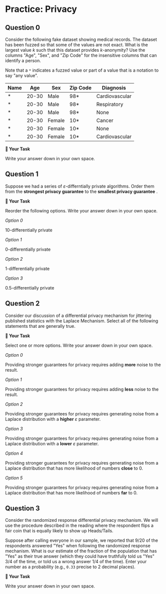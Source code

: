# <i class="far fa-edit fa-fw"></i> Practice: Privacy

## Question 0

Consider the following fake dataset showing medical records. The dataset has been fuzzed so that some of the values are not exact. What is the largest value $k$ such that this dataset provides $k$-anonymity? Use the columns "Age", "Sex", and "Zip Code" for the insensitive columns that can identify a person.

Note that a `*` indicates a fuzzed value or part of a value that is a notation to say "any value".

| Name | Age   | Sex    | Zip Code | Diagnosis      |
| ---- | ----- | ------ | -------- | -------------- |
| \*   | 20-30 | Male   | 98\*     | Cardiovascular |
| \*   | 20-30 | Male   | 98\*     | Respiratory    |
| \*   | 20-30 | Male   | 98\*     | None           |
| \*   | 20-30 | Female | 10\*     | Cancer         |
| \*   | 20-30 | Female | 10\*     | None           |
| \*   | 20-30 | Female | 10\*     | Cardiovascular |

**📝 Your Task**

Write your answer down in your own space.

## Question 1

Suppose we had a series of $\varepsilon$-differntially private algorithms. Order them from the **strongest privacy guarantee** to the **smallest privacy guarantee** .

**📝 Your Task**

Reorder the following options. Write your answer down in your own space.

_<i class="fas fa-list-ol fa-fw"></i> Option 0_

10-differentially private

_<i class="fas fa-list-ol fa-fw"></i> Option 1_

0-differentially private

_<i class="fas fa-list-ol fa-fw"></i> Option 2_

1-differentially private

_<i class="fas fa-list-ol fa-fw"></i> Option 3_

0.5-differentially private

## Question 2

Consider our discussion of a differential privacy mechanism for jittering published statistics with the Laplace Mechanism. Select all of the following statements that are generally true.

**📝 Your Task**

Select one or more options. Write your answer down in your own space.

_<i class="far fa-square fa-fw"></i> Option 0_

Providing stronger guarantees for privacy requires adding **more** noise to the result.

_<i class="far fa-square fa-fw"></i> Option 1_

Providing stronger guarantees for privacy requires adding **less** noise to the result.

_<i class="far fa-square fa-fw"></i> Option 2_

Providing stronger guarantees for privacy requires generating noise from a Laplace distribution with a **higher** $\varepsilon$ parameter.

_<i class="far fa-square fa-fw"></i> Option 3_

Providing stronger guarantees for privacy requires generating noise from a Laplace distribution with a **lower** $\varepsilon$ parameter.

_<i class="far fa-square fa-fw"></i> Option 4_

Providing stronger guarantees for privacy requires generating noise from a Laplace distribution that has more likelihood of numbers **close** to 0.

_<i class="far fa-square fa-fw"></i> Option 5_

Providing stronger guarantees for privacy requires generating noise from a Laplace distribution that has more likelihood of numbers **far** to 0.

## Question 3

Consider the randomized response differential privacy mechanism. We will use the procedure described in the reading where the respondent flips a fair coin that is equally likely to show up Heads/Tails.

Suppose after calling everyone in our sample, we reported that 9/20 of the respondents answered "Yes" when following the randomized response mechanism. What is our estimate of the fraction of the population that has "Yes" as their true answer (which they could have truthfully told us "Yes" 3/4 of the time, or told us a wrong answer 1/4 of the time). Enter your number as a probability (e.g., `0.33` precise to 2 decimal places).

**📝 Your Task**

Write your answer down in your own space.
